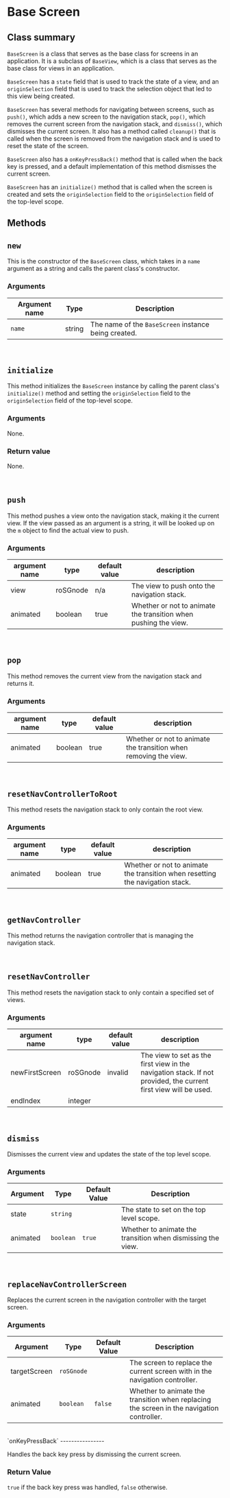 # Base Screen

Class summary
-------------



`BaseScreen` is a class that serves as the base class for screens in an application. It is a subclass of `BaseView`, which is a class that serves as the base class for views in an application.



`BaseScreen` has a `state` field that is used to track the state of a view, and an `originSelection` field that is used to track the selection object that led to this view being created.

`BaseScreen` has several methods for navigating between screens, such as `push()`, which adds a new screen to the navigation stack, `pop()`, which removes the current screen from the navigation stack, and `dismiss()`, which dismisses the current screen. It also has a method called `cleanup()` that is called when the screen is removed from the navigation stack and is used to reset the state of the screen.

`BaseScreen` also has a `onKeyPressBack()` method that is called when the back key is pressed, and a default implementation of this method dismisses the current screen.

`BaseScreen` has an `initialize()` method that is called when the screen is created and sets the `originSelection` field to the `originSelection` field of the top-level scope.



Methods
-------

`new`
-----

This is the constructor of the `BaseScreen` class, which takes in a `name` argument as a string and calls the parent class's constructor.

### Arguments

| Argument name | Type   | Description                                          |
|---------------|--------|------------------------------------------------------|
| `name`        | string | The name of the `BaseScreen` instance being created. |


<br/>

`initialize`
------------

This method initializes the `BaseScreen` instance by calling the parent class's `initialize()` method and setting the `originSelection` field to the `originSelection` field of the top-level scope.

### Arguments

None.

### Return value

None.

<br/>

`push`
------

This method pushes a view onto the navigation stack, making it the current view. If the view passed as an argument is a string, it will be looked up on the `m` object to find the actual view to push.

### Arguments

| argument name | type     | default value | description                                                     |
|---------------|----------|---------------|-----------------------------------------------------------------|
| view          | roSGnode | n/a           | The view to push onto the navigation stack.                     |
| animated      | boolean  | true          | Whether or not to animate the transition when pushing the view. |

<br/>


`pop`
-----

This method removes the current view from the navigation stack and returns it.

### Arguments

| argument name | type    | default value | description                                                      |
|---------------|---------|---------------|------------------------------------------------------------------|
| animated      | boolean | true          | Whether or not to animate the transition when removing the view. |

<br/>

`resetNavControllerToRoot`
--------------------------

This method resets the navigation stack to only contain the root view.

### Arguments

| argument name | type    | default value | description                                                                   |
|---------------|---------|---------------|-------------------------------------------------------------------------------|
| animated      | boolean | true          | Whether or not to animate the transition when resetting the navigation stack. |



<br/>

`getNavController`
------------------

This method returns the navigation controller that is managing the navigation stack.

<br/>

`resetNavController`
--------------------

This method resets the navigation stack to only contain a specified set of views.

### Arguments

| argument name  | type     | default value | description                                                                                                      |
|----------------|----------|---------------|------------------------------------------------------------------------------------------------------------------|
| newFirstScreen | roSGnode | invalid       | The view to set as the first view in the navigation stack. If not provided, the current first view will be used. |
| endIndex | integer |  |

<br/>

`dismiss`
---------

Dismisses the current view and updates the state of the top level scope.

### Arguments

| Argument | Type      | Default Value | Description                                                 |
|----------|-----------|---------------|-------------------------------------------------------------|
| state    | `string`  |               | The state to set on the top level scope.                    |
| animated | `boolean` | `true`        | Whether to animate the transition when dismissing the view. |

<br />

`replaceNavControllerScreen`
----------------------------

Replaces the current screen in the navigation controller with the target screen.

### Arguments

| Argument     | Type       | Default Value | Description                                                                               |
|--------------|------------|---------------|-------------------------------------------------------------------------------------------|
| targetScreen | `roSGnode` |               | The screen to replace the current screen with in the navigation controller.               |
| animated     | `boolean`  | `false`       | Whether to animate the transition when replacing the screen in the navigation controller. |

<br/>
`onKeyPressBack`
----------------

Handles the back key press by dismissing the current screen.

### Return Value

`true` if the back key press was handled, `false` otherwise.